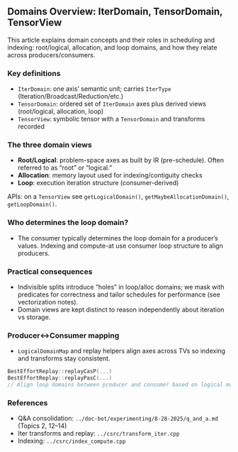 ## Domains Overview: IterDomain, TensorDomain, TensorView

This article explains domain concepts and their roles in scheduling and indexing: root/logical, allocation, and loop domains, and how they relate across producers/consumers.

### Key definitions

- `IterDomain`: one axis’ semantic unit; carries `IterType` (Iteration/Broadcast/Reduction/etc.)
- `TensorDomain`: ordered set of `IterDomain` axes plus derived views (root/logical, allocation, loop)
- `TensorView`: symbolic tensor with a `TensorDomain` and transforms recorded

### The three domain views

- **Root/Logical**: problem-space axes as built by IR (pre-schedule). Often referred to as “root” or “logical.”
- **Allocation**: memory layout used for indexing/contiguity checks
- **Loop**: execution iteration structure (consumer-derived)

APIs: on a `TensorView` see `getLogicalDomain()`, `getMaybeAllocationDomain()`, `getLoopDomain()`.

### Who determines the loop domain?

- The consumer typically determines the loop domain for a producer’s values. Indexing and compute-at use consumer loop structure to align producers.

### Practical consequences

- Indivisible splits introduce “holes” in loop/alloc domains; we mask with predicates for correctness and tailor schedules for performance (see vectorization notes).
- Domain views are kept distinct to reason independently about iteration vs storage.

### Producer↔Consumer mapping

- `LogicalDomainMap` and replay helpers align axes across TVs so indexing and transforms stay consistent.

```970:1025:/opt/pytorch/nvfuser/csrc/transform_iter.cpp
BestEffortReplay::replayCasP(...)
BestEffortReplay::replayPasC(...)
// Align loop domains between producer and consumer based on logical mappings.
```

### References

- Q&A consolidation: `../doc-bot/experimenting/8-28-2025/q_and_a.md` (Topics 2, 12–14)
- Iter transforms and replay: `../csrc/transform_iter.cpp`
- Indexing: `../csrc/index_compute.cpp`


